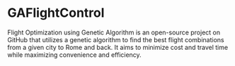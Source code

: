 # GAFlightControl
 Flight Optimization using Genetic Algorithm is an open-source project on GitHub that utilizes a genetic algorithm to find the best flight combinations from a given city to Rome and back. It aims to minimize cost and travel time while maximizing convenience and efficiency.
